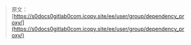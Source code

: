 > 原文：[https://s0docs0gitlab0com.icopy.site/ee/user/group/dependency_proxy/](https://s0docs0gitlab0com.icopy.site/ee/user/group/dependency_proxy/)